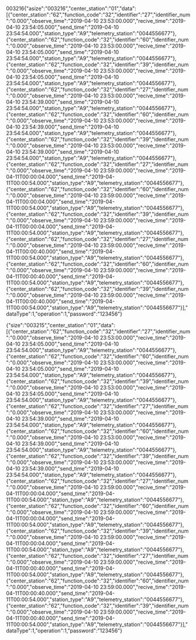 003216{"asize":"003216","center_station":"01","data":[{"center_station":"62","function_code":"32","identifier":"27","identifier_num":"0.000","observe_time":"2019-04-10 23:53:00.000","recive_time":"2019-04-10 23:54:05.000","send_time":"2019-04-10 23:54:54.000","station_type":"A9","telemetry_station":"0044556677"},{"center_station":"62","function_code":"32","identifier":"60","identifier_num":"0.000","observe_time":"2019-04-10 23:53:00.000","recive_time":"2019-04-10 23:54:05.000","send_time":"2019-04-10 23:54:54.000","station_type":"A9","telemetry_station":"0044556677"},{"center_station":"62","function_code":"32","identifier":"39","identifier_num":"0.000","observe_time":"2019-04-10 23:53:00.000","recive_time":"2019-04-10 23:54:05.000","send_time":"2019-04-10 23:54:54.000","station_type":"A9","telemetry_station":"0044556677"},{"center_station":"62","function_code":"32","identifier":"27","identifier_num":"0.000","observe_time":"2019-04-10 23:53:00.000","recive_time":"2019-04-10 23:54:39.000","send_time":"2019-04-10 23:54:54.000","station_type":"A9","telemetry_station":"0044556677"},{"center_station":"62","function_code":"32","identifier":"60","identifier_num":"0.000","observe_time":"2019-04-10 23:53:00.000","recive_time":"2019-04-10 23:54:39.000","send_time":"2019-04-10 23:54:54.000","station_type":"A9","telemetry_station":"0044556677"},{"center_station":"62","function_code":"32","identifier":"39","identifier_num":"0.000","observe_time":"2019-04-10 23:53:00.000","recive_time":"2019-04-10 23:54:39.000","send_time":"2019-04-10 23:54:54.000","station_type":"A9","telemetry_station":"0044556677"},{"center_station":"62","function_code":"32","identifier":"27","identifier_num":"0.000","observe_time":"2019-04-10 23:59:00.000","recive_time":"2019-04-11T00:00:04.000","send_time":"2019-04-11T00:00:54.000","station_type":"A9","telemetry_station":"0044556677"},{"center_station":"62","function_code":"32","identifier":"60","identifier_num":"0.000","observe_time":"2019-04-10 23:59:00.000","recive_time":"2019-04-11T00:00:04.000","send_time":"2019-04-11T00:00:54.000","station_type":"A9","telemetry_station":"0044556677"},{"center_station":"62","function_code":"32","identifier":"39","identifier_num":"0.000","observe_time":"2019-04-10 23:59:00.000","recive_time":"2019-04-11T00:00:04.000","send_time":"2019-04-11T00:00:54.000","station_type":"A9","telemetry_station":"0044556677"},{"center_station":"62","function_code":"32","identifier":"27","identifier_num":"0.000","observe_time":"2019-04-10 23:59:00.000","recive_time":"2019-04-11T00:00:40.000","send_time":"2019-04-11T00:00:54.000","station_type":"A9","telemetry_station":"0044556677"},{"center_station":"62","function_code":"32","identifier":"60","identifier_num":"0.000","observe_time":"2019-04-10 23:59:00.000","recive_time":"2019-04-11T00:00:40.000","send_time":"2019-04-11T00:00:54.000","station_type":"A9","telemetry_station":"0044556677"},{"center_station":"62","function_code":"32","identifier":"39","identifier_num":"0.000","observe_time":"2019-04-10 23:59:00.000","recive_time":"2019-04-11T00:00:40.000","send_time":"2019-04-11T00:00:54.000","station_type":"A9","telemetry_station":"0044556677"}],"dataType":1,"operation":1,"password":"123456"}


{"size":"003215","center_station":"01","data":[{"center_station":"62","function_code":"32","identifier":"27","identifier_num":"0.000","observe_time":"2019-04-10 23:53:00.000","recive_time":"2019-04-10 23:54:05.000","send_time":"2019-04-10 23:54:54.000","station_type":"A9","telemetry_station":"0044556677"},{"center_station":"62","function_code":"32","identifier":"60","identifier_num":"0.000","observe_time":"2019-04-10 23:53:00.000","recive_time":"2019-04-10 23:54:05.000","send_time":"2019-04-10 23:54:54.000","station_type":"A9","telemetry_station":"0044556677"},{"center_station":"62","function_code":"32","identifier":"39","identifier_num":"0.000","observe_time":"2019-04-10 23:53:00.000","recive_time":"2019-04-10 23:54:05.000","send_time":"2019-04-10 23:54:54.000","station_type":"A9","telemetry_station":"0044556677"},{"center_station":"62","function_code":"32","identifier":"27","identifier_num":"0.000","observe_time":"2019-04-10 23:53:00.000","recive_time":"2019-04-10 23:54:39.000","send_time":"2019-04-10 23:54:54.000","station_type":"A9","telemetry_station":"0044556677"},{"center_station":"62","function_code":"32","identifier":"60","identifier_num":"0.000","observe_time":"2019-04-10 23:53:00.000","recive_time":"2019-04-10 23:54:39.000","send_time":"2019-04-10 23:54:54.000","station_type":"A9","telemetry_station":"0044556677"},{"center_station":"62","function_code":"32","identifier":"39","identifier_num":"0.000","observe_time":"2019-04-10 23:53:00.000","recive_time":"2019-04-10 23:54:39.000","send_time":"2019-04-10 23:54:54.000","station_type":"A9","telemetry_station":"0044556677"},{"center_station":"62","function_code":"32","identifier":"27","identifier_num":"0.000","observe_time":"2019-04-10 23:59:00.000","recive_time":"2019-04-11T00:00:04.000","send_time":"2019-04-11T00:00:54.000","station_type":"A9","telemetry_station":"0044556677"},{"center_station":"62","function_code":"32","identifier":"60","identifier_num":"0.000","observe_time":"2019-04-10 23:59:00.000","recive_time":"2019-04-11T00:00:04.000","send_time":"2019-04-11T00:00:54.000","station_type":"A9","telemetry_station":"0044556677"},{"center_station":"62","function_code":"32","identifier":"39","identifier_num":"0.000","observe_time":"2019-04-10 23:59:00.000","recive_time":"2019-04-11T00:00:04.000","send_time":"2019-04-11T00:00:54.000","station_type":"A9","telemetry_station":"0044556677"},{"center_station":"62","function_code":"32","identifier":"27","identifier_num":"0.000","observe_time":"2019-04-10 23:59:00.000","recive_time":"2019-04-11T00:00:40.000","send_time":"2019-04-11T00:00:54.000","station_type":"A9","telemetry_station":"0044556677"},{"center_station":"62","function_code":"32","identifier":"60","identifier_num":"0.000","observe_time":"2019-04-10 23:59:00.000","recive_time":"2019-04-11T00:00:40.000","send_time":"2019-04-11T00:00:54.000","station_type":"A9","telemetry_station":"0044556677"},{"center_station":"62","function_code":"32","identifier":"39","identifier_num":"0.000","observe_time":"2019-04-10 23:59:00.000","recive_time":"2019-04-11T00:00:40.000","send_time":"2019-04-11T00:00:54.000","station_type":"A9","telemetry_station":"0044556677"}],"dataType":1,"operation":1,"password":"123456"}
